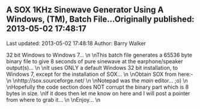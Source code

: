## A SOX 1KHz Sinewave Generator Using A Windows, (TM), Batch File...Originally published: 2013-05-02 17:48:17 
Last updated: 2013-05-02 17:48:18 
Author: Barry Walker 
 
32 bit Windows to Windows 7...\n\nThis batch file generates a 65536 byte binary file to give 8 seconds of pure sinewave at the earphone/speaker output(s)...\n\nIt uses ONLY a default Windows 32 bit installation, to Windows 7, except for the installation of SOX...\n\nObtain SOX from here:-\n\nhttp://sox.sourceforge.net/\n\nNotepad was the _main_ editor... ;o)\n\nHopefully the code section does NOT corrupt the binary part which is 8 bytes in size.\nIf it does then let me know on here and I will post a pointer from where to grab it...\n\nEnjoy...\n